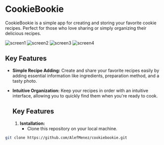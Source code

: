 # CookieBookie

CookieBookie is a simple app for creating and storing your favorite cookie recipes. Perfect for those who love sharing or simply organizing their delicious recipes.

![screen1](https://github.com/AlefMenez/app-cookiebookie/assets/107272586/76c5fe5f-7391-42df-9895-9b7f316be451)
![screen2](https://github.com/AlefMenez/app-cookiebookie/assets/107272586/81c4e6e1-2dc5-44c1-8583-2c5ffee9c5ba)
![screen3](https://github.com/AlefMenez/app-cookiebookie/assets/107272586/01195a41-3690-48b6-8bff-711fe58d904d)
![screen4](https://github.com/AlefMenez/app-cookiebookie/assets/107272586/3f804bf5-47b5-482a-99ed-748a45654556)

## Key Features

* **Simple Recipe Adding:** Create and share your favorite recipes easily by adding essential information like ingredients, preparation method, and a tasty photo.

* **Intuitive Organization:** Keep your recipes in order with an intuitive interface, allowing you to quickly find them when you're ready to cook.

  ## Key Features
    1. **Isntallation:**
       * Clone this repository on your local machine.
 ```bash
git clone https://github.com/AlefMenez/cookiebookie.git
  

